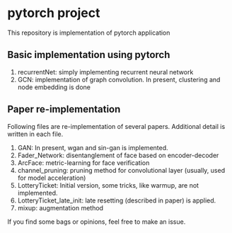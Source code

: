 # pytorch project
This repository is implementation of pytorch application

## Basic implementation using pytorch
1. recurrentNet: simply implementing recurrent neural network
2. GCN: implementation of graph convolution. In present, clustering and node embedding is done

## Paper re-implementation
Following files are re-implementation of several papers.
Additional detail is written in each file.
1. GAN: In present, wgan and sin-gan is implemented.
2. Fader_Network: disentanglement of face based on encoder-decoder
3. ArcFace: metric-learning for face verification
4. channel_pruning: pruning method for convolutional layer (usually, used for model acceleration)
5. LotteryTicket: Initial version, some tricks, like warmup, are not implemented.
6. LotteryTicket_late_init: late resetting (described in paper) is applied.
7. mixup: augmentation method

If you find some bags or opinions, feel free to make an issue.

